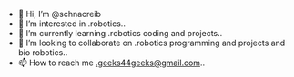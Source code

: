 - 👋 Hi, I’m @schnacreib
- 👀 I’m interested in .robotics..
- 🌱 I’m currently learning .robotics coding and projects..
- 💞️ I’m looking to collaborate on .robotics programming and projects and bio robotics..
- 📫 How to reach me .geeks44geeks@gmail.com..

<!---
schnacreib/schnacreib is a ✨ special ✨ repository because its `README.md` (this file) appears on your GitHub profile.
You can click the Preview link to take a look at your changes.
--->

